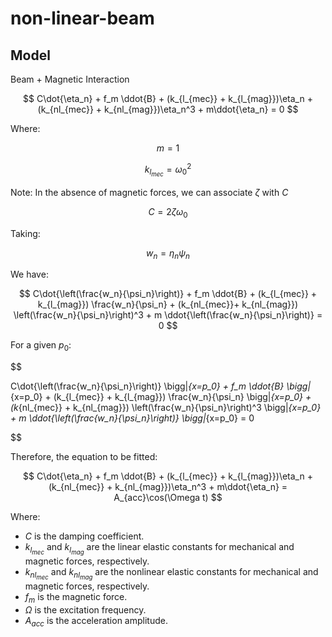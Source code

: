 # non-linear-beam

## Model

Beam + Magnetic Interaction

$$
C\dot{\eta_n} + f_m \ddot{B} + (k_{l_{mec}} + k_{l_{mag}})\eta_n + (k_{nl_{mec}} + k_{nl_{mag}})\eta_n^3 + m\ddot{\eta_n} = 0
$$

Where:

$$
m = 1
$$

$$
k_{l_{mec}} = \omega_0^2
$$

Note: In the absence of magnetic forces, we can associate $\zeta$ with $C$

$$
C = 2 \zeta \omega_0
$$

Taking:

$$
w_n = \eta_n \psi_n
$$

We have:

$$
C\dot{\left(\frac{w_n}{\psi_n}\right)} + f_m \ddot{B} + (k_{l_{mec}} + k_{l_{mag}}) \frac{w_n}{\psi_n} + (k_{nl_{mec}}+ k_{nl_{mag}}) \left(\frac{w_n}{\psi_n}\right)^3 + m \ddot{\left(\frac{w_n}{\psi_n}\right)} = 0
$$

For a given $p_0$:

$$

C\dot{\left(\frac{w_n}{\psi_n}\right)} \bigg|_{x=p_0} + f_m \ddot{B} \bigg|_{x=p_0} + (k_{l_{mec}} + k_{l_{mag}}) \frac{w_n}{\psi_n} \bigg|_{x=p_0} + (k_{nl_{mec}} + k_{nl_{mag}}) \left(\frac{w_n}{\psi_n}\right)^3 \bigg|_{x=p_0} + m \ddot{\left(\frac{w_n}{\psi_n}\right)} \bigg|_{x=p_0} = 0

$$

Therefore, the equation to be fitted:

$$
C\dot{\eta_n} + f_m \ddot{B} + (k_{l_{mec}} + k_{l_{mag}})\eta_n + (k_{nl_{mec}} + k_{nl_{mag}})\eta_n^3 + m\ddot{\eta_n} = A_{acc}\cos(\Omega t)
$$

Where:
- $C$ is the damping coefficient.
- $k_{l_{mec}}$ and $k_{l_{mag}}$ are the linear elastic constants for mechanical and magnetic forces, respectively.
- $k_{nl_{mec}}$ and $k_{nl_{mag}}$ are the nonlinear elastic constants for mechanical and magnetic forces, respectively.
- $f_m$ is the magnetic force.
- $\Omega$ is the excitation frequency.
- $A_{acc}$ is the acceleration amplitude.


